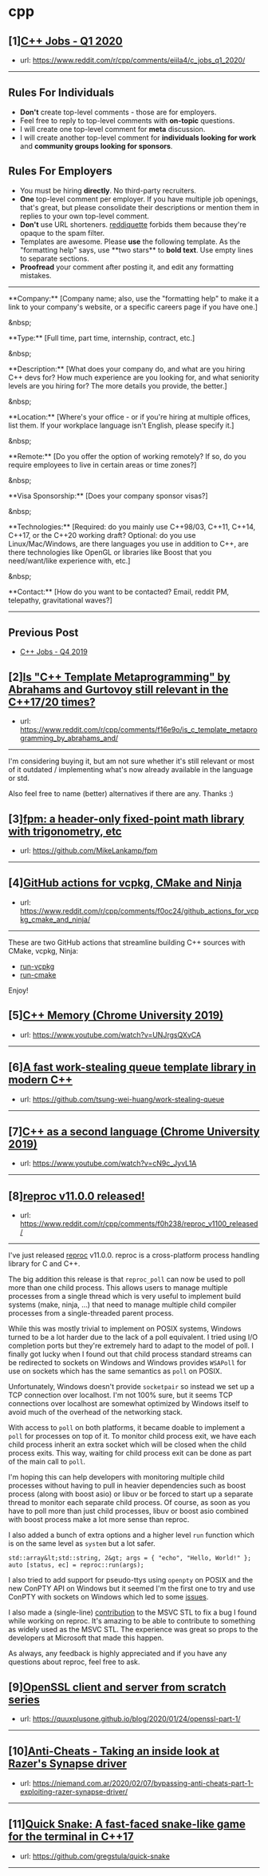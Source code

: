 # cpp
## [1][C++ Jobs - Q1 2020](https://www.reddit.com/r/cpp/comments/eiila4/c_jobs_q1_2020/)
- url: https://www.reddit.com/r/cpp/comments/eiila4/c_jobs_q1_2020/
---
Rules For Individuals
---------------------

* **Don't** create top-level comments - those are for employers.
* Feel free to reply to top-level comments with **on-topic** questions.
* I will create one top-level comment for **meta** discussion.
* I will create another top-level comment for **individuals looking for work** and **community groups looking for sponsors**.

Rules For Employers
---------------------

* You must be hiring **directly**. No third-party recruiters.
* **One** top-level comment per employer. If you have multiple job openings, that's great, but please consolidate their descriptions or mention them in replies to your own top-level comment.
* **Don't** use URL shorteners. [reddiquette](https://www.reddithelp.com/en/categories/reddit-101/reddit-basics/reddiquette) forbids them because they're opaque to the spam filter.
* Templates are awesome. Please **use** the following template. As the "formatting help" says, use \*\*two stars\*\* to **bold text**. Use empty lines to separate sections.
* **Proofread** your comment after posting it, and edit any formatting mistakes.

---

\*\*Company:\*\* [Company name; also, use the "formatting help" to make it a link to your company's website, or a specific careers page if you have one.]

&amp;nbsp;

\*\*Type:\*\* [Full time, part time, internship, contract, etc.]

&amp;nbsp;

\*\*Description:\*\* [What does your company do, and what are you hiring C++ devs for? How much experience are you looking for, and what seniority levels are you hiring for? The more details you provide, the better.]

&amp;nbsp;

\*\*Location:\*\* [Where's your office - or if you're hiring at multiple offices, list them. If your workplace language isn't English, please specify it.]

&amp;nbsp;

\*\*Remote:\*\* [Do you offer the option of working remotely? If so, do you require employees to live in certain areas or time zones?]

&amp;nbsp;

\*\*Visa Sponsorship:\*\* [Does your company sponsor visas?]

&amp;nbsp;

\*\*Technologies:\*\* [Required: do you mainly use C++98/03, C++11, C++14, C++17, or the C++20 working draft? Optional: do you use Linux/Mac/Windows, are there languages you use in addition to C++, are there technologies like OpenGL or libraries like Boost that you need/want/like experience with, etc.]

&amp;nbsp;

\*\*Contact:\*\* [How do you want to be contacted? Email, reddit PM, telepathy, gravitational waves?]

---

Previous Post
--------------

* [C++ Jobs - Q4 2019](https://www.reddit.com/r/cpp/comments/dbqgbw/c_jobs_q4_2019/)
## [2][Is "C++ Template Metaprogramming" by Abrahams and Gurtovoy still relevant in the C++17/20 times?](https://www.reddit.com/r/cpp/comments/f16e9o/is_c_template_metaprogramming_by_abrahams_and/)
- url: https://www.reddit.com/r/cpp/comments/f16e9o/is_c_template_metaprogramming_by_abrahams_and/
---
I'm considering buying it, but am not sure whether it's still relevant or most of it outdated / implementing what's now already available in the language or std.  

Also feel free to name (better) alternatives if there are any. Thanks :)
## [3][fpm: a header-only fixed-point math library with trigonometry, etc](https://www.reddit.com/r/cpp/comments/f0ph40/fpm_a_headeronly_fixedpoint_math_library_with/)
- url: https://github.com/MikeLankamp/fpm
---

## [4][GitHub actions for vcpkg, CMake and Ninja](https://www.reddit.com/r/cpp/comments/f0oc24/github_actions_for_vcpkg_cmake_and_ninja/)
- url: https://www.reddit.com/r/cpp/comments/f0oc24/github_actions_for_vcpkg_cmake_and_ninja/
---
These are two GitHub actions that streamline building C++ sources with CMake, vcpkg, Ninja:

* [run-vcpkg](https://github.com/marketplace/actions/run-vcpkg)  
* [run-cmake](https://github.com/marketplace/actions/run-cmake)

Enjoy!
## [5][C++ Memory (Chrome University 2019)](https://www.reddit.com/r/cpp/comments/f0fx1x/c_memory_chrome_university_2019/)
- url: https://www.youtube.com/watch?v=UNJrgsQXvCA
---

## [6][A fast work-stealing queue template library in modern C++](https://www.reddit.com/r/cpp/comments/f0nu69/a_fast_workstealing_queue_template_library_in/)
- url: https://github.com/tsung-wei-huang/work-stealing-queue
---

## [7][C++ as a second language (Chrome University 2019)](https://www.reddit.com/r/cpp/comments/f0fxcq/c_as_a_second_language_chrome_university_2019/)
- url: https://www.youtube.com/watch?v=cN9c_JyvL1A
---

## [8][reproc v11.0.0 released!](https://www.reddit.com/r/cpp/comments/f0h238/reproc_v1100_released/)
- url: https://www.reddit.com/r/cpp/comments/f0h238/reproc_v1100_released/
---
I've just released [reproc](https://github.com/DaanDeMeyer/reproc) v11.0.0. reproc is a cross-platform process handling library for C and C++.

The big addition this release is that `reproc_poll` can now be used to poll more than one child process. This allows users to manage multiple processes from a single thread which is very useful to implement build systems (make, ninja, ...) that need to manage multiple child compiler processes from a single-threaded parent process.

While this was mostly trivial to implement on POSIX systems, Windows turned to be a lot harder due to the lack of a poll equivalent. I tried using I/O completion ports but they're extremely hard to adapt to the model of poll. I finally got lucky when I found out that child process standard streams can be redirected to sockets on Windows and Windows provides `WSAPoll` for use on sockets which has the same semantics as `poll` on POSIX. 

Unfortunately, Windows doesn't provide `socketpair` so instead we set up a TCP connection over localhost. I'm not 100% sure, but it seems TCP connections over localhost are somewhat optimized by Windows itself to avoid much of the overhead of the networking stack.

With access to `poll` on both platforms, it became doable to implement a `poll` for processes on top of it. To monitor child process exit, we have each child process inherit an extra socket which will be closed when the child process exits. This way, waiting for child process exit can be done as part of the main call to `poll`.

I'm hoping this can help developers with monitoring multiple child processes without having to pull in heavier dependencies such as boost process (along with boost asio) or libuv or be forced to start up a separate thread to monitor each separate child process. Of course, as soon as you have to poll more than just child processes, libuv or boost asio combined with boost process make a lot more sense than reproc.

I also added a bunch of extra options and a higher level `run` function which is on the same level as `system` but a lot safer.
    
    std::array&lt;std::string, 2&gt; args = { "echo", "Hello, World!" };
    auto [status, ec] = reproc::run(args);

I also tried to add support for pseudo-ttys using `openpty` on POSIX and the new ConPTY API on Windows but it seemed I'm the first one to try and use ConPTY with sockets on Windows which led to some [issues](https://github.com/microsoft/terminal/issues/4359).

I also made a (single-line) [contribution](https://github.com/microsoft/STL/pull/406) to the MSVC STL to fix a bug I found while working on reproc. It's amazing to be able to contribute to something as widely used as the MSVC STL. The experience was great so props to the developers at Microsoft that made this happen.

As always, any feedback is highly appreciated and if you have any questions about reproc, feel free to ask.
## [9][OpenSSL client and server from scratch series](https://www.reddit.com/r/cpp/comments/f099li/openssl_client_and_server_from_scratch_series/)
- url: https://quuxplusone.github.io/blog/2020/01/24/openssl-part-1/
---

## [10][Anti-Cheats - Taking an inside look at Razer's Synapse driver](https://www.reddit.com/r/cpp/comments/f0bmz0/anticheats_taking_an_inside_look_at_razers/)
- url: https://niemand.com.ar/2020/02/07/bypassing-anti-cheats-part-1-exploiting-razer-synapse-driver/
---

## [11][Quick Snake: A fast-faced snake-like game for the terminal in C++17](https://www.reddit.com/r/cpp/comments/f0f2fo/quick_snake_a_fastfaced_snakelike_game_for_the/)
- url: https://github.com/gregstula/quick-snake
---

